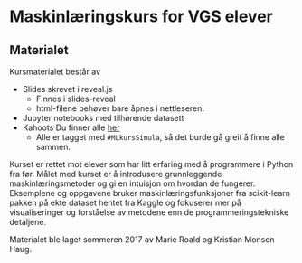 # Maskinlæringskurs for VGS elever
## Materialet

Kursmaterialet består av

* Slides skrevet i reveal.js
    * Finnes i slides-reveal
    * html-filene behøver bare åpnes i nettleseren.
* Jupyter notebooks med tilhørende datasett
* Kahoots Du finner alle [her](https://create.kahoot.it/#public/kahoots?filter=1&tags=%23MLkursSimula)
    * Alle er tagget med `#MLkursSimula`, så det burde gå greit å finne alle sammen.

Kurset er rettet mot elever som har litt erfaring med å programmere i Python fra før. Målet med kurset er å introdusere grunnleggende maskinlæringsmetoder og gi en intuisjon om hvordan de fungerer. 
Eksemplene og oppgavene bruker maskinlæringsfunksjoner fra scikit-learn pakken på ekte dataset hentet fra Kaggle og fokuserer mer på visualiseringer og forståelse av metodene enn de programmeringstekniske detaljene. 

Materialet ble laget sommeren 2017 av Marie Roald og Kristian Monsen Haug.
